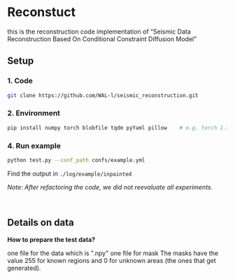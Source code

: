 # Reconstuct
this is the reconstruction code implementation of “Seismic Data Reconstruction Based On Conditional Constraint Diffusion Model”

## Setup

### 1. Code

```bash
git clone https://github.com/WAL-l/seismic_reconstruction.git
```

### 2. Environment
```bash
pip install numpy torch blobfile tqdm pyYaml pillow    # e.g. torch 1.7.1+cu110.
```

### 4. Run example
```bash
python test.py --conf_path confs/example.yml
```
Find the output in `./log/example/inpainted`

*Note: After refactoring the code, we did not reevaluate all experiments.*

<br>


## Details on data



**How to prepare the test data?**

one file for the data which is ".npy"
one file for mask
The masks have the value 255 for known regions and 0 for unknown areas (the ones that get generated).



